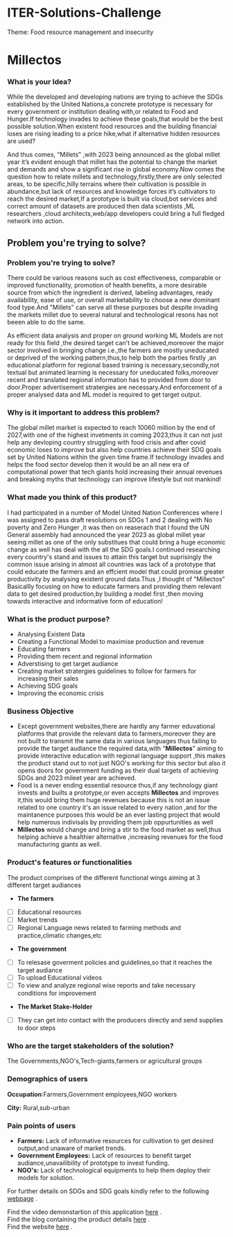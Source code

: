 # ITER-Solutions-Challenge
Theme: Food resource management and insecurity 

# Millectos

### What is your Idea?
While the developed and developing nations are trying to achieve the SDGs established by the United Nations,a concrete prototype is necessary for every government or institution dealing with,or related to Food and Hunger.If technology invades to achieve these goals,that would be the best possible solution.When existent food resources and the building financial loses are rising leading to a price hike,what if alternative hidden resources are used?

And thus comes, “Millets” ,with 2023 being announced as the global millet year it’s evident enough that millet has the potential to change the market and demands and show a significant rise in global economy.Now comes the question how to relate millets and technology,firstly,there are only selected areas, to be specific,hilly terrains where their cultivation is possible in abundance,but lack of resources and knowledge forces it’s cultivators to reach the desired market,If a prototype is built via cloud,bot services and correct amount of datasets are produced then data scientists ,ML researchers ,cloud architects,web/app developers could bring a full fledged network into action.

## Problem you're trying to solve?

### Problem you're trying to solve?

There could be various reasons such as cost effectiveness, comparable or improved functionality, promotion of health benefits, a more desirable source from which the ingredient is derived, labeling advantages, ready availability, ease of use, or overall marketability to choose a new dominant food type.And "Millets" can serve all these purposes but despite invading the markets millet due to several natural and technological resons has not beeen able to do the same.

As efficient data analysis and proper on ground working ML Models are not ready for this field ,the desired target can't be achieved,moreover the major sector involved in bringing change i.e.,the farmers are mostly uneducated or deprived of the working pattern,thus,to help both the parties firstly ,an educational platform for regional based training is necessary,secondly,not textual but animated learning is necessary for uneducated folks,moreover recent and translated regional information has to provided from door to door.Proper advertisement stratergies are necessary.And enforcement of a proper analysed data and ML model is required to get target output.

### Why is it important to address this problem?

The global millet market is expected to reach 10060 million by the end of 2027,with one of the highest invetments in coming 2023,thus it can not just help any devloping country struggling with food crisis and after covid economic loses to improve but also help countries achieve their SDG goals set by United Nations within the given time frame.If technology invades and helps the food sector develop then it would be an all new era of computational power that tech giants hold increasing their annual revenues and breaking myths that technology can improve lifestyle but not mankind!

### What made you think of this product?

I had participated in a number of Model United Nation Conferences where I was assigned to pass draft resolutions on SDGs 1 and 2 dealing with No poverty and Zero Hunger ,it was then on reaserach that I found the UN General assembly had announced the year 2023 as global millet year seeing millet as one of the only substitues that could bring a huge economic change as well has deal with the all the SDG goals.I continued researching every country's stand and issues to attain this target but suprisingly the common issue arising in almost all countries was lack of a prototype that could educate the farmers and an effcient model that could promise greater productivity by analysing existent ground data.Thus ,I thought of "Millectos" Basicallly focusing on how to educate farmers and providing them relevant data to get desired production,by building a model first ,then moving towards interactive and informative form of education!

### What is the product purpose?
- Analysing Existent Data
- Creating a Functional Model to maximise production and revenue
- Educating farmers
- Providing them recent and regional information
- Adverstising to get target audiance
- Creating market stratergies guidelines to follow for farmers for increasing their sales
- Achieving SDG goals
- Improving the economic crisis

### Business Objective
- Except government websites,there are hardly any farmer eduvational platforms that provide the relevant data to farmers,moreover they are not built to transmit the same data in various languages thus failing to provide the target audiance the required data,with "**Millectos**" aiming to provide interactive education with regional language support ,this makes the product stand out to not just NGO's working for this sector but also it opens doors for government funding as their dual targets of achieving SDGs and 2023 mileet year are achieved.
- Food is a never ending essential resource thus,if any technology giant invests and builts a prototype,or even accepts **Millectos** and improves it,this would bring them huge revenues because this is not an issue related to one country it's an issue related to every nation ,and for the maintanence purposes this would be an ever lasting project that would help numerous indivisals by providing them job oppurtunities as well
- **Millectos** would change and bring a stir to the food market as well,thus helping achieve a healthier alternative ,increasing revenues for the food manufacturing giants as well.

### Product's features or functionalities
The product comprises of the different functional wings aiming at 3 different target audiances

- **The farmers**
- [ ]  Educational resources
- [ ]  Market trends
- [ ]  Regional Language news related to farming methods and practice,climatic changes,etc
- **The government**
- [ ]  To relesase goverment policies and guidelines,so that it reaches the target audiance
- [ ]  To upload Educational videos
- [ ]  To view and analyze regional wise reports and take necessary conditions for improvement
- **The Market Stake-Holder**
- [ ]  They can get into contact with the producers directly and send supplies to door steps


### Who are the target stakeholders of the solution?
The Governments,NGO's,Tech-giants,farmers or agricultural groups

### Demographics of users

**Occupation**:Farmers,Government employees,NGO workers

**City:** Rural,sub-urban

### Pain points of users

- **Farmers:** Lack of informative resources for cultivation to get desired output,and unaware of market trends.
- **Government Employees:** Lack of resources to benefit target audiance,unavailibility of prototype to invest funding.
- **NGO's:** Lack of technological equipments to help them deploy their models for solution.

For further details on SDGs and SDG goals kindly refer to the following [webpage](https://sdgs.un.org/goals) .

Find the video demonstartion of this application [here]() .<br/>
Find the blog containing the product details [here]() .<br/>
Find the website  [here](https://sahu-01.github.io/ITER-Solutions-challenge/) .<br/>

